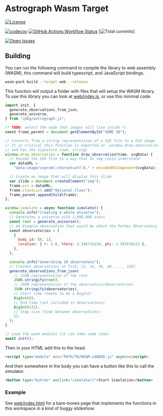 # Astrograph Wasm Target

[![License](https://img.shields.io/github/license/2sugarcubes/astrograph)](https://github.com/2sugarcubes/astrograph/LICENSE.txt)

[![codecov](https://codecov.io/gh/2sugarcubes/astrograph/branch/dev/graph/badge.svg?token=E27GPTMWQY)](https://codecov.io/github/2sugarcubes/astrograph)
[![GitHub Actions Workflow Status](https://img.shields.io/github/actions/workflow/status/2sugarcubes/astrograph/tests)](https://github.com/2sugarcubes/astrograph/actions)
[![Total commits](https://img.shields.io/github/commit-activity/t/2sugarcubes/astrograph)]

[![Open Issues](https://img.shields.io/github/issues/2sugarcubes/astrograph)](https://github.com/2sugarcubes/astrograph/issues)

## Building

You can run the following command to compile the library to web assembly (WASM),
this command will build typescript, and JavaScript bindings.

```sh
wasm-pack build --target web --release
```

This function will output a folder with files that will setup the WASM library.
To use this library you can look at [web/index.js](../web/index.js), or use
this minimal code.

```JavaScript
import init, {
  generate_observations_from_json,
  generate_universe,
} from "/pkg/astrograph.js";

/* TODO: select the node that images will live inside */
const frame_parent = document.getElementById("SOME ID");

// Converts from a string representation of a SVG file to a SVG image
// It is critical this function is exported as `window.draw_observation`
// and has the signature (num, string)
window.draw_observation = function draw_observation(time, svgData) {
  // Encode the SVG file to a way that an img could understand
  var dataURL =
    "data:image/svg+xml;charset=utf-8," + encodeURIComponent(svgData);

  // Create an image that will display this slide
  var slide = document.createElement("img");
  frame.src = dataURL;
  frame.classList.add("Optional_Class");
  frame_parent.appendChild(frame);
};

window.simulate = async function simulate() {
  console.info("Creating a whole universe");
  // Generates a universe with 1,000,000 stars
  const root = generate_universe();
  // An Example observation that would be where the Parkes Observatory is on earth
  const observatories = [
    {
      body_id: [0, 1],
      location: { r: 1.0, theta: 2.146716234, phi: 2.587676113 },
    },
  ];

  console.info("Generating 10 observatons");
  // Creates observations at T=[0, 12, 24, 36, 48, ..., 120]
  generate_observations_from_json(
    // JSON representation of the root
    JSON.stringify(root),
    // JSON representation of the observatory/observatories
    JSON.stringify(observatories),
    // Start time (needs to be a BigInt)
    BigInt(0),
    // End time (not included in observations)
    BigInt(132),
    // Step size (time between observations)
    12,
  );
}

// Load the wasm modules (it can take some time)
await init();
```

Then in your HTML add this to the head.

```html
<script type="module" src="PATH/TO/WSAM-LOADER.js" async></script>
```

And then somewhere in the body you can have a button like this to call the simulator.

```html
<button type="button" onclick="simulate()">Start Simulation</button>
```

### Example

See [web/index.html](../web/) for a bare-bones page that implements the
functions in this workspace in a kind of buggy slideshow.
